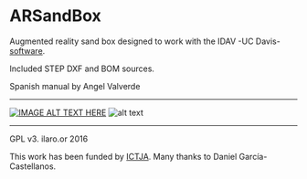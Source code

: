 # ARSandBox
Augmented reality sand box designed to work with the IDAV -UC Davis- [software](http://idav.ucdavis.edu/~okreylos/ResDev/SARndbox/).

Included STEP DXF and BOM sources.

Spanish manual by Angel Valverde

---

[![IMAGE ALT TEXT HERE](https://github.com/ilaro-org/ARSandBox/blob/master/arsandbox.jpg)](https://www.instagram.com/p/BCqqkMgHBXE/)
![alt text](https://github.com/ilaro-org/ARSandBox/blob/master/AR_SandBox.png "exploded view")

---

GPL v3. ilaro.or 2016

This work has been funded by [ICTJA](http://www.ictja.csic.es/).
Many thanks to Daniel García-Castellanos.
